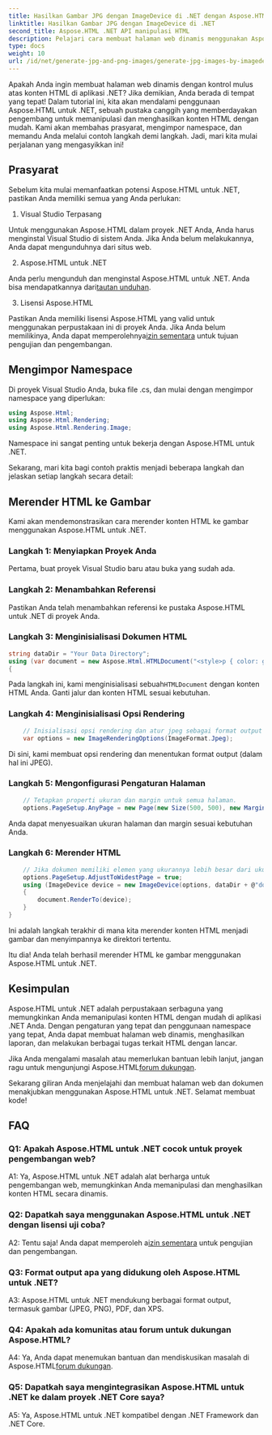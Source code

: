 ```yaml
---
title: Hasilkan Gambar JPG dengan ImageDevice di .NET dengan Aspose.HTML
linktitle: Hasilkan Gambar JPG dengan ImageDevice di .NET
second_title: Aspose.HTML .NET API manipulasi HTML
description: Pelajari cara membuat halaman web dinamis menggunakan Aspose.HTML untuk .NET. Tutorial langkah demi langkah ini mencakup prasyarat, namespace, dan rendering HTML ke gambar.
type: docs
weight: 10
url: /id/net/generate-jpg-and-png-images/generate-jpg-images-by-imagedevice/
---
```


Apakah Anda ingin membuat halaman web dinamis dengan kontrol mulus atas konten HTML di aplikasi .NET? Jika demikian, Anda berada di tempat yang tepat! Dalam tutorial ini, kita akan mendalami penggunaan Aspose.HTML untuk .NET, sebuah pustaka canggih yang memberdayakan pengembang untuk memanipulasi dan menghasilkan konten HTML dengan mudah. Kami akan membahas prasyarat, mengimpor namespace, dan memandu Anda melalui contoh langkah demi langkah. Jadi, mari kita mulai perjalanan yang mengasyikkan ini!

## Prasyarat

Sebelum kita mulai memanfaatkan potensi Aspose.HTML untuk .NET, pastikan Anda memiliki semua yang Anda perlukan:

1. Visual Studio Terpasang

Untuk menggunakan Aspose.HTML dalam proyek .NET Anda, Anda harus menginstal Visual Studio di sistem Anda. Jika Anda belum melakukannya, Anda dapat mengunduhnya dari situs web.

2. Aspose.HTML untuk .NET

 Anda perlu mengunduh dan menginstal Aspose.HTML untuk .NET. Anda bisa mendapatkannya dari[tautan unduhan](https://releases.aspose.com/html/net/).

3. Lisensi Aspose.HTML

Pastikan Anda memiliki lisensi Aspose.HTML yang valid untuk menggunakan perpustakaan ini di proyek Anda. Jika Anda belum memilikinya, Anda dapat memperolehnya[izin sementara](https://purchase.aspose.com/temporary-license/) untuk tujuan pengujian dan pengembangan.

## Mengimpor Namespace

Di proyek Visual Studio Anda, buka file .cs, dan mulai dengan mengimpor namespace yang diperlukan:

```csharp
using Aspose.Html;
using Aspose.Html.Rendering;
using Aspose.Html.Rendering.Image;
```

Namespace ini sangat penting untuk bekerja dengan Aspose.HTML untuk .NET.

Sekarang, mari kita bagi contoh praktis menjadi beberapa langkah dan jelaskan setiap langkah secara detail:

## Merender HTML ke Gambar

Kami akan mendemonstrasikan cara merender konten HTML ke gambar menggunakan Aspose.HTML untuk .NET.

### Langkah 1: Menyiapkan Proyek Anda

Pertama, buat proyek Visual Studio baru atau buka yang sudah ada.

### Langkah 2: Menambahkan Referensi

Pastikan Anda telah menambahkan referensi ke pustaka Aspose.HTML untuk .NET di proyek Anda.

### Langkah 3: Menginisialisasi Dokumen HTML

```csharp
string dataDir = "Your Data Directory";
using (var document = new Aspose.Html.HTMLDocument("<style>p { color: green; }</style><p>my first paragraph</p>", @"c:\work\"))
{
```

 Pada langkah ini, kami menginisialisasi sebuah`HTMLDocument` dengan konten HTML Anda. Ganti jalur dan konten HTML sesuai kebutuhan.

### Langkah 4: Menginisialisasi Opsi Rendering

```csharp
    // Inisialisasi opsi rendering dan atur jpeg sebagai format output
    var options = new ImageRenderingOptions(ImageFormat.Jpeg);
```

Di sini, kami membuat opsi rendering dan menentukan format output (dalam hal ini JPEG).

### Langkah 5: Mengonfigurasi Pengaturan Halaman

```csharp
    // Tetapkan properti ukuran dan margin untuk semua halaman.
    options.PageSetup.AnyPage = new Page(new Size(500, 500), new Margin(50, 50, 50, 50));
```

Anda dapat menyesuaikan ukuran halaman dan margin sesuai kebutuhan Anda.

### Langkah 6: Merender HTML

```csharp
    // Jika dokumen memiliki elemen yang ukurannya lebih besar dari ukuran halaman yang ditentukan oleh pengguna, halaman keluaran akan disesuaikan.
    options.PageSetup.AdjustToWidestPage = true;
    using (ImageDevice device = new ImageDevice(options, dataDir + @"document_out.jpg"))
    {
        document.RenderTo(device);
    }
}
```

Ini adalah langkah terakhir di mana kita merender konten HTML menjadi gambar dan menyimpannya ke direktori tertentu.

Itu dia! Anda telah berhasil merender HTML ke gambar menggunakan Aspose.HTML untuk .NET.

## Kesimpulan

Aspose.HTML untuk .NET adalah perpustakaan serbaguna yang memungkinkan Anda memanipulasi konten HTML dengan mudah di aplikasi .NET Anda. Dengan pengaturan yang tepat dan penggunaan namespace yang tepat, Anda dapat membuat halaman web dinamis, menghasilkan laporan, dan melakukan berbagai tugas terkait HTML dengan lancar.

 Jika Anda mengalami masalah atau memerlukan bantuan lebih lanjut, jangan ragu untuk mengunjungi Aspose.HTML[forum dukungan](https://forum.aspose.com/).

Sekarang giliran Anda menjelajahi dan membuat halaman web dan dokumen menakjubkan menggunakan Aspose.HTML untuk .NET. Selamat membuat kode!

## FAQ

### Q1: Apakah Aspose.HTML untuk .NET cocok untuk proyek pengembangan web?
   
A1: Ya, Aspose.HTML untuk .NET adalah alat berharga untuk pengembangan web, memungkinkan Anda memanipulasi dan menghasilkan konten HTML secara dinamis.

### Q2: Dapatkah saya menggunakan Aspose.HTML untuk .NET dengan lisensi uji coba?
   
 A2: Tentu saja! Anda dapat memperoleh a[izin sementara](https://purchase.aspose.com/temporary-license/) untuk pengujian dan pengembangan.

### Q3: Format output apa yang didukung oleh Aspose.HTML untuk .NET?
   
A3: Aspose.HTML untuk .NET mendukung berbagai format output, termasuk gambar (JPEG, PNG), PDF, dan XPS.

### Q4: Apakah ada komunitas atau forum untuk dukungan Aspose.HTML?
   
 A4: Ya, Anda dapat menemukan bantuan dan mendiskusikan masalah di Aspose.HTML[forum dukungan](https://forum.aspose.com/).

### Q5: Dapatkah saya mengintegrasikan Aspose.HTML untuk .NET ke dalam proyek .NET Core saya?

A5: Ya, Aspose.HTML untuk .NET kompatibel dengan .NET Framework dan .NET Core.
